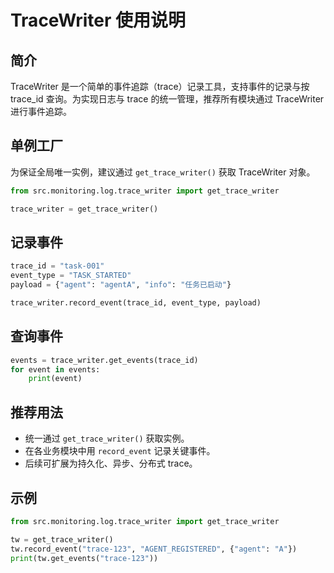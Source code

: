 # TraceWriter 使用说明

## 简介
TraceWriter 是一个简单的事件追踪（trace）记录工具，支持事件的记录与按 trace_id 查询。为实现日志与 trace 的统一管理，推荐所有模块通过 TraceWriter 进行事件追踪。

## 单例工厂
为保证全局唯一实例，建议通过 `get_trace_writer()` 获取 TraceWriter 对象。

```python
from src.monitoring.log.trace_writer import get_trace_writer

trace_writer = get_trace_writer()
```

## 记录事件
```python
trace_id = "task-001"
event_type = "TASK_STARTED"
payload = {"agent": "agentA", "info": "任务已启动"}

trace_writer.record_event(trace_id, event_type, payload)
```

## 查询事件
```python
events = trace_writer.get_events(trace_id)
for event in events:
    print(event)
```

## 推荐用法
- 统一通过 `get_trace_writer()` 获取实例。
- 在各业务模块中用 `record_event` 记录关键事件。
- 后续可扩展为持久化、异步、分布式 trace。

## 示例
```python
from src.monitoring.log.trace_writer import get_trace_writer

tw = get_trace_writer()
tw.record_event("trace-123", "AGENT_REGISTERED", {"agent": "A"})
print(tw.get_events("trace-123"))
``` 